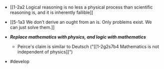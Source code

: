 - [[1-2a2 Logical reasoning is no less a physical process than scientific reasoning is, and it is inherently fallible]]
- [[5-1a3 We don’t derive an ought from an is. Only problems exist. We can just solve them.]]

- ***Replace mathematics with physics, and logic with mathematics***
	- Peirce's claim is similar to Deutsch ("[[1-2g2s7b4 Mathematics is not independent of physics]]")

- #develop 